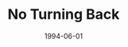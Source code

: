 ---
type: single
title: No Turning Back
date: 1994-06-01
img: /images/singles/no-turning-back.jpg
discs:
  - tracks:
    - No Turning Back
    - Forever And Ever
---
